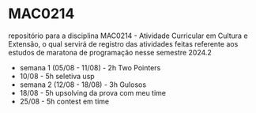 # MAC0214
repositório para a disciplina MAC0214 - Atividade Curricular em Cultura e Extensão, o qual servirá de registro das atividades feitas referente aos estudos de maratona de programação nesse semestre 2024.2

* semana 1 (05/08 - 11/08) - 2h Two Pointers
* 10/08 - 5h seletiva usp 
* semana 2 (12/08 - 18/08) - 3h Gulosos
* 18/08 - 5h upsolving da prova com meu time
* 25/08 - 5h contest em time
